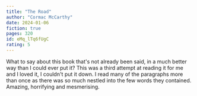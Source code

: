 ```yaml
---
title: "The Road"
author: "Cormac McCarthy"
date: 2024-01-06
fiction: true
pages: 320
id: eMq_lTq6fUgC
rating: 5
---
```


What to say about this book that's not already been said, in a much better way than I could ever put it? This was a third attempt at reading it for me and I loved it, I couldn't put it down. I read many of the paragraphs more than once as there was so much nestled into the few words they contained. Amazing, horrifying and mesmerising. 